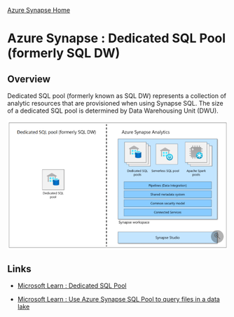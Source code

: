 [Azure Synapse Home](azure_synapse_analytics.md)

# Azure Synapse : Dedicated SQL Pool (formerly SQL DW)



## Overview

Dedicated SQL pool (formerly known as SQL DW) represents a collection of analytic resources that are provisioned when using Synapse SQL. The size of a dedicated SQL pool is determined by Data Warehousing Unit (DWU).

![Dedicated SQL Pool](images/azure_synapse_dedicated_pool.png)



## Links

* [Microsoft Learn : Dedicated SQL Pool](https://learn.microsoft.com/en-us/azure/synapse-analytics/sql-data-warehouse/sql-data-warehouse-overview-what-is?context=%2Fazure%2Fsynapse-analytics%2Fcontext%2Fcontext)



* [Microsoft Learn : Use Azure Synapse SQL Pool to query files in a data lake](https://learn.microsoft.com/en-us/training/modules/query-data-lake-using-azure-synapse-serverless-sql-pools/)